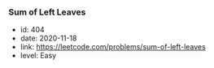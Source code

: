 ### Sum of Left Leaves

* id: 404
* date: 2020-11-18
* link: https://leetcode.com/problems/sum-of-left-leaves
* level: Easy
